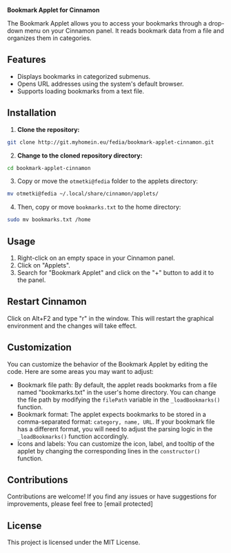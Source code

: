 **Bookmark Applet for Cinnamon**

The Bookmark Applet allows you to access your bookmarks through a drop-down menu on your Cinnamon panel. It reads bookmark data from a file and organizes them in categories.

## Features

* Displays bookmarks in categorized submenus.
* Opens URL addresses using the system's default browser.
* Supports loading bookmarks from a text file.

## Installation

1. **Clone the repository:**

```bash
git clone http://git.myhomein.eu/fedia/bookmark-applet-cinnamon.git
```

2. **Change to the cloned repository directory:**

```bash
cd bookmark-applet-cinnamon
```

3. Copy or move the `otmetki@fedia` folder to the applets directory:

```bash
mv otmetki@fedia ~/.local/share/cinnamon/applets/
```

4. Then, copy or move `bookmarks.txt` to the home directory:

```bash
sudo mv bookmarks.txt /home
```

## Usage

1. Right-click on an empty space in your Cinnamon panel.
2. Click on "Applets".
3. Search for "Bookmark Applet" and click on the "+" button to add it to the panel.

## Restart Cinnamon

Click on Alt+F2 and type "r" in the window. This will restart the graphical environment and the changes will take effect.

## Customization

You can customize the behavior of the Bookmark Applet by editing the code. Here are some areas you may want to adjust:

* Bookmark file path: By default, the applet reads bookmarks from a file named "bookmarks.txt" in the user's home directory. You can change the file path by modifying the `filePath` variable in the `_loadBookmarks()` function.
* Bookmark format: The applet expects bookmarks to be stored in a comma-separated format: `category, name, URL`. If your bookmark file has a different format, you will need to adjust the parsing logic in the `_loadBookmarks()` function accordingly.
* Icons and labels: You can customize the icon, label, and tooltip of the applet by changing the corresponding lines in the `constructor()` function.

## Contributions

Contributions are welcome! If you find any issues or have suggestions for improvements, please feel free to [email protected]

## License

This project is licensed under the MIT License.
